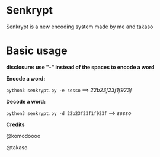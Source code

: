 # Senkrypt
Senkrypt is a new encoding system made by me and takaso

# Basic usage
**disclosure: use "-" instead of the spaces to encode a word**

**Encode a word:**

`python3 senkrypt.py -e sesso` ==> _22b23f23f1f923f_


**Decode a word:**

`python3 senkrypt.py -d 22b23f23f1f923f` ==> _sesso_

**Credits**

@komodoooo

@takaso
